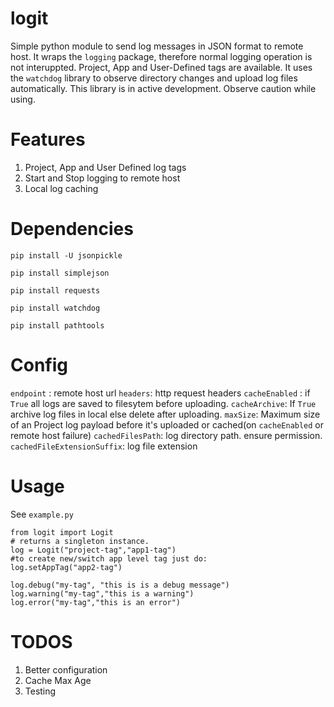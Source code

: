 logit
=====

Simple python module to send log messages in JSON format to remote host. It wraps the `logging` package, therefore normal logging operation is not interuppted. Project, App and User-Defined tags are available. It uses the `watchdog` library to observe directory changes and upload log files automatically. This library is in active development. Observe caution while using.

Features
========
1. Project, App and User Defined log tags
2. Start and Stop logging to remote host
3. Local log caching

Dependencies
===========

`pip install -U jsonpickle`

`pip install simplejson`

`pip install requests`

`pip install watchdog`

`pip install pathtools`

Config
=====

`endpoint` : remote host url
`headers`: http request headers
`cacheEnabled` : if `True` all logs are saved to filesytem before uploading.
`cacheArchive`: If `True` archive log files in local else delete after uploading. 
`maxSize`: Maximum size of an Project log payload before it's uploaded or cached(on `cacheEnabled` or remote host failure)
`cachedFilesPath`: log directory path. ensure permission.
`cachedFileExtensionSuffix`: log file extension

Usage
=====

See `example.py`

```
from logit import Logit
# returns a singleton instance.
log = Logit("project-tag","app1-tag")
#to create new/switch app level tag just do:
log.setAppTag("app2-tag")

log.debug("my-tag", "this is is a debug message")
log.warning("my-tag","this is a warning")
log.error("my-tag","this is an error")
```


TODOS
====
1. Better configuration
2. Cache Max Age
3. Testing





